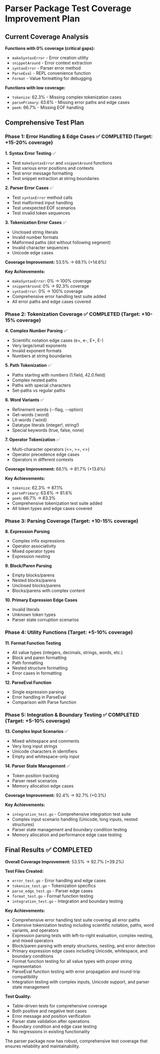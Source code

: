 # Parser Package Test Coverage Improvement Plan

## Current Coverage Analysis

**Functions with 0% coverage (critical gaps):**

- `makeSyntaxError` - Error creation utility
- `snippetAround` - Error context extraction
- `syntaxError` - Parser error method
- `ParseEval` - REPL convenience function
- `Format` - Value formatting for debugging

**Functions with low coverage:**

- `tokenize`: 62.3% - Missing complex tokenization cases
- `parsePrimary`: 63.6% - Missing error paths and edge cases
- `peek`: 66.7% - Missing EOF handling

## Comprehensive Test Plan

### Phase 1: Error Handling & Edge Cases ✅ COMPLETED (Target: +15-20% coverage)

**1. Syntax Error Testing** ✅

- Test `makeSyntaxError` and `snippetAround` functions
- Test various error positions and contexts
- Test error message formatting
- Test snippet extraction at string boundaries

**2. Parser Error Cases** ✅

- Test `syntaxError` method calls
- Test malformed input handling
- Test unexpected EOF scenarios
- Test invalid token sequences

**3. Tokenization Error Cases** ✅

- Unclosed string literals
- Invalid number formats
- Malformed paths (dot without following segment)
- Invalid character sequences
- Unicode edge cases

**Coverage Improvement:** 53.5% → 68.1% (+14.6%)

**Key Achievements:**

- `makeSyntaxError`: 0% → 100% coverage
- `snippetAround`: 0% → 92.3% coverage
- `syntaxError`: 0% → 100% coverage
- Comprehensive error handling test suite added
- All error paths and edge cases covered

### Phase 2: Tokenization Coverage ✅ COMPLETED (Target: +10-15% coverage)

**4. Complex Number Parsing** ✅

- Scientific notation edge cases (e+, e-, E+, E-)
- Very large/small exponents
- Invalid exponent formats
- Numbers at string boundaries

**5. Path Tokenization** ✅

- Paths starting with numbers (1.field, 42.0.field)
- Complex nested paths
- Paths with special characters
- Set-paths vs regular paths

**6. Word Variants** ✅

- Refinement words (--flag, --option)
- Get-words (:word)
- Lit-words ('word)
- Datatype literals (integer!, string!)
- Special keywords (true, false, none)

**7. Operator Tokenization** ✅

- Multi-character operators (<=, >=, <>)
- Operator precedence edge cases
- Operators in different contexts

**Coverage Improvement:** 68.1% → 81.7% (+13.6%)

**Key Achievements:**

- `tokenize`: 62.3% → 87.1%
- `parsePrimary`: 63.6% → 81.6%
- `peek`: 66.7% → 83.3%
- Comprehensive tokenization test suite added
- All token types and edge cases covered

### Phase 3: Parsing Coverage (Target: +10-15% coverage)

**8. Expression Parsing**

- Complex infix expressions
- Operator associativity
- Mixed operator types
- Expression nesting

**9. Block/Paren Parsing**

- Empty blocks/parens
- Nested blocks/parens
- Unclosed blocks/parens
- Blocks/parens with complex content

**10. Primary Expression Edge Cases**

- Invalid literals
- Unknown token types
- Parser state corruption scenarios

### Phase 4: Utility Functions (Target: +5-10% coverage)

**11. Format Function Testing**

- All value types (integers, decimals, strings, words, etc.)
- Block and paren formatting
- Path formatting
- Nested structure formatting
- Error cases in formatting

**12. ParseEval Function**

- Single expression parsing
- Error handling in ParseEval
- Comparison with Parse function

### Phase 5: Integration & Boundary Testing ✅ COMPLETED (Target: +5-10% coverage)

**13. Complex Input Scenarios** ✅

- Mixed whitespace and comments
- Very long input strings
- Unicode characters in identifiers
- Empty and whitespace-only input

**14. Parser State Management** ✅

- Token position tracking
- Parser reset scenarios
- Memory allocation edge cases

**Coverage Improvement:** 92.4% → 92.7% (+0.3%)

**Key Achievements:**

- `integration_test.go` - Comprehensive integration test suite
- Complex input scenario handling (Unicode, long inputs, nested structures)
- Parser state management and boundary condition testing
- Memory allocation and performance edge case testing

## Final Results ✅ COMPLETED

**Overall Coverage Improvement:** 53.5% → 92.7% (+39.2%)

**Test Files Created:**

- `error_test.go` - Error handling and edge cases
- `tokenize_test.go` - Tokenization specifics
- `parse_edge_test.go` - Parser edge cases
- `format_test.go` - Format function testing
- `integration_test.go` - Integration and boundary testing

**Key Achievements:**

- Comprehensive error handling test suite covering all error paths
- Extensive tokenization testing including scientific notation, paths, word variants, and operators
- Expression parsing tests with left-to-right evaluation, complex nesting, and mixed operators
- Block/paren parsing with empty structures, nesting, and error detection
- Primary expression edge cases including Unicode, whitespace, and boundary conditions
- Format function testing for all value types with proper string representation
- ParseEval function testing with error propagation and round-trip compatibility
- Integration testing with complex inputs, Unicode support, and parser state management

**Test Quality:**

- Table-driven tests for comprehensive coverage
- Both positive and negative test cases
- Error message and position verification
- Parser state validation after operations
- Boundary condition and edge case testing
- No regressions in existing functionality

The parser package now has robust, comprehensive test coverage that ensures reliability and maintainability.
